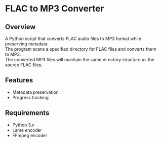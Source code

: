 # FLAC to MP3 Converter

## Overview

A Python script that converts FLAC audio files to MP3 format while preserving metadata.  
The program scans a specified directory for FLAC files and converts them to MP3.  
The converted MP3 files will maintain the same directory structure as the source FLAC files.

## Features

- Metadata preservation
- Progress tracking


## Requirements

- Python 3.x
- Lame encoder
- FFmpeg encoder

